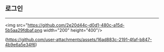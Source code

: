 ## 로그인
--------


<img src="https://github.com/2e20d44c-d0d1-480c-a15d-5b5aa29fdbaf.png  width="200" height="400"/>


(https://github.com/user-attachments/assets/16ad883c-2191-4faf-b847-4b9e6a5e34f6)
